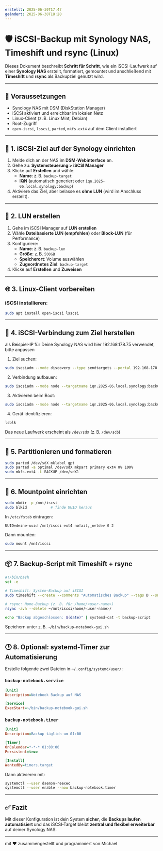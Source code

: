```yaml
---
erstellt: 2025-06-30T17:47
geändert: 2025-06-30T18:20
---
```

# 🛡️ iSCSI-Backup mit Synology NAS, Timeshift und rsync (Linux)

Dieses Dokument beschreibt **Schritt für Schritt**, wie ein iSCSI-Laufwerk auf einer **Synology NAS** erstellt, formatiert, gemountet und anschließend mit **Timeshift** und **rsync** als Backupziel genutzt wird.

---

## 🔧 Voraussetzungen

- Synology NAS mit DSM (DiskStation Manager)
- iSCSI aktiviert und erreichbar im lokalen Netz
- Linux-Client (z. B. Linux Mint, Debian)
- Root-Zugriff
- `open-iscsi`, `lsscsi`, `parted`, `mkfs.ext4` auf dem Client installiert

---

## 🧱 1. iSCSI-Ziel auf der Synology einrichten

1. Melde dich an der NAS im **DSM-Webinterface** an.
2. Gehe zu: **Systemsteuerung > iSCSI Manager**
3. Klicke auf **Erstellen** und wähle:
   - **Name**: z. B. `backup-target`
   - **IQN** (automatisch generiert oder `iqn.2025-06.local.synology:backup`)
1. Aktiviere das Ziel, aber belasse es **ohne LUN** (wird im Anschluss erstellt).

---

## 💾 2. LUN erstellen

1. Gehe im iSCSI Manager auf **LUN erstellen**
2. Wähle **Dateibasierte LUN (empfohlen)** oder **Block-LUN** (für Performance)
3. Konfiguriere:
   - **Name**: z. B. `backup-lun`
   - **Größe**: z. B. `500GB`
   - **Speicherort**: Volume auswählen
   - **Zugeordnetes Ziel**: `backup-target`
4. Klicke auf **Erstellen** und **Zuweisen**

---

## 🌐 3. Linux-Client vorbereiten

### iSCSI installieren:

```bash
sudo apt install open-iscsi lsscsi
```

---

## 🔌 4. iSCSI-Verbindung zum Ziel herstellen

als Beispiel-IP für Deine Synology NAS wird hier 192.168.178.75 verwendet, bitte anpassen 

1. Ziel suchen:

```bash
sudo iscsiadm --mode discovery --type sendtargets --portal 192.168.178.75
```

2. Verbindung aufbauen:

```bash
sudo iscsiadm --mode node --targetname iqn.2025-06.local.synology:backup --portal 192.168.178.75 --login
```

3. Aktivieren beim Boot:

```bash
sudo iscsiadm --mode node --targetname iqn.2025-06.local.synology:backup --portal 192.168.178.75 --op update --name node.startup --value automatic
```

4. Gerät identifizieren:

```bash
lsblk
```

Das neue Laufwerk erscheint als `/dev/sdX` 
(z. B. `/dev/sdb`)

---

## 🧽 5. Partitionieren und formatieren

```bash
sudo parted /dev/sdX mklabel gpt
sudo parted -a optimal /dev/sdX mkpart primary ext4 0% 100%
sudo mkfs.ext4 -L BACKUP /dev/sdX1
```

---

## 📂 6. Mountpoint einrichten

```bash
sudo mkdir -p /mnt/iscsi
sudo blkid           # finde UUID heraus
```

In `/etc/fstab` eintragen:

```fstab
UUID=deine-uuid /mnt/iscsi ext4 nofail,_netdev 0 2
```

Dann mounten:

```bash
sudo mount /mnt/iscsi
```

---

## 📦 7. Backup-Script mit Timeshift + rsync

```bash
#!/bin/bash
set -e

# Timeshift: System-Backup auf iSCSI
sudo timeshift --create --comments "Automatisches Backup" --tags D --snapshot-device /mnt/iscsi

# rsync: Home-Backup (z. B. für /home/<user-name>)
rsync -avh --delete ~/mnt/iscsi/home/<user-name>/

echo "Backup abgeschlossen: $(date)" | systemd-cat -t backup-script
```

Speichern unter z. B. `~/bin/backup-notebook-gui.sh`

---

## 🕒 8. Optional: systemd-Timer zur Automatisierung

Erstelle folgende zwei Dateien in `~/.config/systemd/user/`:

### `backup-notebook.service`

```ini
[Unit]
Description=Notebook Backup auf NAS

[Service]
ExecStart=~/bin/backup-notebook-gui.sh
```

### `backup-notebook.timer`

```ini
[Unit]
Description=Backup täglich um 01:00

[Timer]
OnCalendar=*-*-* 01:00:00
Persistent=true

[Install]
WantedBy=timers.target
```

Dann aktivieren mit:

```bash
systemctl --user daemon-reexec
systemctl --user enable --now backup-notebook.timer
```

---

## ✅ Fazit

Mit dieser Konfiguration ist dein System **sicher**, die **Backups laufen automatisiert** und das iSCSI-Target bleibt **zentral und flexibel erweiterbar** auf deiner Synology NAS.

---
mit ❤️ zusammengestellt und programmiert von Michael 